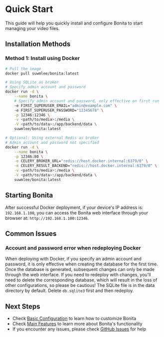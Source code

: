# Quick Start

This guide will help you quickly install and configure Bonita to start managing your video files.

## Installation Methods

### Method 1: Install using Docker

```bash
# Pull the image
docker pull suwmlee/bonita:latest

# Using SQLite as broker
# Specify admin account and password
docker run -d \
    --name bonita \
    # Specify admin account and password, only effective on first run
    -e FIRST_SUPERUSER_EMAIL="admin@example.com" \  
    -e FIRST_SUPERUSER_PASSWORD="12345678" \
    -p 12346:12346 \
    -v <path/to/media>:/media \
    -V <path/to/data>:/app/backend/data \
    suwmlee/bonita:latest

# Optional: Using external Redis as broker
# Admin account and password not specified
docker run -d \
    --name bonita \
    -p 12346:80 \
    -e CELERY_BROKER_URL="redis://host.docker.internal:6379/0" \
    -e CELERY_RESULT_BACKEND="redis://host.docker.internal:6379/0" \
    -v <path/to/media>:/media \
    -V <path/to/data>:/app/backend/data \
    suwmlee/bonita:latest
```

## Starting Bonita

After successful Docker deployment, if your device's IP address is: `192.168.1.100`, you can access the Bonita web interface through your browser at: `http://192.168.1.100:12346`.

## Common Issues

### Account and password error when redeploying Docker

When deploying with Docker, if you specify an admin account and password, it is only effective when creating the database for the first time. Once the database is generated, subsequent changes can only be made through the web interface.
If you need to redeploy with changes, you'll need to delete the corresponding database, which will result in the loss of other configurations, so please be cautious!
The SQLite file is in the data directory by default. Delete `db.sqlite3` first and then redeploy.

## Next Steps

- Check [Basic Configuration](./config.md) to learn how to customize Bonita
- Check [Main Features](./features.md) to learn more about Bonita's functionality
- If you encounter any issues, please check [GitHub Issues](https://github.com/Suwmlee/bonita/issues) for help 